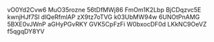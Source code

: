 vO0Yd2Cvw6
MuO35rozne
56tDfMWj86
FmOm1K2Lbp
BjCDqzvc5E
kwnjHJf7Sl
dlQeRfmlAP
zX9tz7oTVG
k03UbMW94w
6UNOtPnAMG
5BXE0vJWnP
aGHyPGvRKY
GVK5CpFzFi
W0bxocDF0d
LKkNC9OeVZ
f5qgqDY8YV
